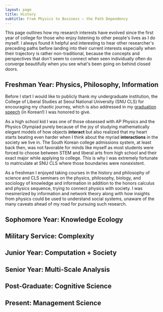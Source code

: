```yaml
---
layout: page
title: History
subtitle: From Physics to Business – the Path Dependency
---
```


This page outlines how my research interests have evolved since the first year of college for those who enjoy listening to other people's lives as I do myself. I always found it helpful and interesting to hear other researcher's preceding paths before landing into their current interests especially when their trajectory is rather non-traditional, because the concepts and perspectives that don't seem to connect when seen individually often do converge beautifully when you see what's been going on behind closed doors.


## Freshman Year: Physics, Philosophy, Information

Before I start I would like to publicly thank my undergraduate institution, the College of Liberal Studies at Seoul National University (SNU CLS) for encouraging my chaotic journey, which is also addressed in my [graduation speech](https://cls.snu.ac.kr/board/story/view/15889) (in Korean!) I was honored to give.

As a high school kid I was one of those obsessed with AP Physics and the Physics Olympiad purely because of the joy of studying mathematically elegant models of how objects **interact** but also realized that my heart starts beating even harder when I think about the myriad **interactions** in the society we live in. The South Korean college admissions system, at least back then, was not favorable for minds like myself as most students were forced to choose between STEM and liberal arts from high school and their exact major while applying to college. This is why I was extremely fortunate to matriculate at SNU CLS where those boundaries were nonexistent. 

As a freshman I enjoyed taking courses in the history and philosophy of science and CLS seminars on the physics, philosophy, biology, and sociology of knowledge and information in addition to the honors calculus and physics sequence, trying to connect physics with society. I was mesmerized by information and network theory along with how insights from physics could be used to understand social systems, unaware of the many caveats ahead of my road for pursuing such research.

## Sophomore Year: Knowledge Ecology

## Military Service: Complexity

## Junior Year: Computation + Society

## Senior Year: Multi-Scale Analysis

## Post-Graduate: Cognitive Science

## Present: Management Science
